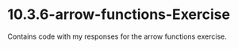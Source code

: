 # 10.3.6-arrow-functions-Exercise
Contains code with my responses for the arrow functions exercise.
